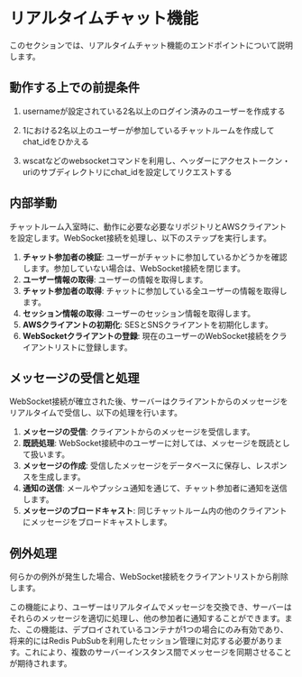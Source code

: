# リアルタイムチャット機能

このセクションでは、リアルタイムチャット機能のエンドポイントについて説明します。

## 動作する上での前提条件

1. usernameが設定されている2名以上のログイン済みのユーザーを作成する

2. 1における2名以上のユーザーが参加しているチャットルームを作成してchat_idをひかえる

3. wscatなどのwebsocketコマンドを利用し、ヘッダーにアクセストークン・uriのサブディレクトリにchat_idを設定してリクエストする

## 内部挙動

チャットルーム入室時に、動作に必要な必要なリポジトリとAWSクライアントを設定します。WebSocket接続を処理し、以下のステップを実行します。

1. **チャット参加者の検証**: ユーザーがチャットに参加しているかどうかを確認します。参加していない場合は、WebSocket接続を閉じます。
2. **ユーザー情報の取得**: ユーザーの情報を取得します。
3. **チャット参加者の取得**: チャットに参加している全ユーザーの情報を取得します。
4. **セッション情報の取得**: ユーザーのセッション情報を取得します。
5. **AWSクライアントの初期化**: SESとSNSクライアントを初期化します。
6. **WebSocketクライアントの登録**: 現在のユーザーのWebSocket接続をクライアントリストに登録します。

## メッセージの受信と処理

WebSocket接続が確立された後、サーバーはクライアントからのメッセージをリアルタイムで受信し、以下の処理を行います。

1. **メッセージの受信**: クライアントからのメッセージを受信します。
2. **既読処理**: WebSocket接続中のユーザーに対しては、メッセージを既読として扱います。
3. **メッセージの作成**: 受信したメッセージをデータベースに保存し、レスポンスを生成します。
4. **通知の送信**: メールやプッシュ通知を通じて、チャット参加者に通知を送信します。
5. **メッセージのブロードキャスト**: 同じチャットルーム内の他のクライアントにメッセージをブロードキャストします。

## 例外処理

何らかの例外が発生した場合、WebSocket接続をクライアントリストから削除します。

この機能により、ユーザーはリアルタイムでメッセージを交換でき、サーバーはそれらのメッセージを適切に処理し、他の参加者に通知することができます。また、この機能は、デプロイされているコンテナが1つの場合にのみ有効であり、将来的にはRedis PubSubを利用したセッション管理に対応する必要があります。これにより、複数のサーバーインスタンス間でメッセージを同期させることが期待されます。
